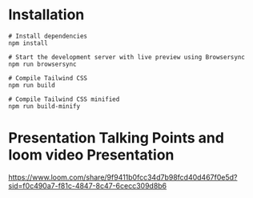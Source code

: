 # Installation

```
# Install dependencies
npm install

# Start the development server with live preview using Browsersync
npm run browsersync

# Compile Tailwind CSS
npm run build

# Compile Tailwind CSS minified
npm run build-minify

```
# Presentation Talking Points and loom video Presentation 
https://www.loom.com/share/9f9411b0fcc34d7b98fcd40d467f0e5d?sid=f0c490a7-f81c-4847-8c47-6cecc309d8b6

